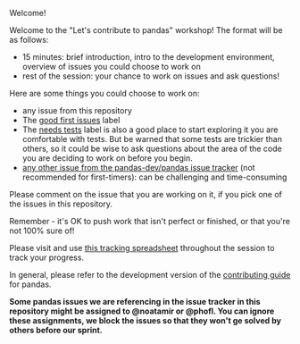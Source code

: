 
Welcome!

Welcome to the "Let's contribute to pandas" workshop! The format will be as follows:

- 15 minutes: brief introduction, intro to the development environment, overview of issues you could choose to work on
- rest of the session: your chance to work on issues and ask questions!

Here are some things you could choose to work on:

- any issue from this repository
- The [good first issues](https://github.com/pandas-dev/pandas/issues?q=is%3Aopen+is%3Aissue+label%3A%22good+first+issue%22+sort%3Aupdated-desc) label 
- The [needs tests](https://github.com/pandas-dev/pandas/issues?q=is%3Aopen+label%3A%22needs+tests%22+sort%3Aupdated-desc) label is also a good place to start exploring it you are comfortable with tests. But be warned that some tests are trickier than others, so it could be wise to ask questions about the area of the code you are deciding to work on before you begin.
- [any other issue from the pandas-dev/pandas issue tracker](https://github.com/pandas-dev/pandas/issues?q=is%3Aissue+is%3Aopen+sort%3Aupdated-desc) (not recommended for first-timers): can be challenging and time-consuming

Please comment on the issue that you are working on it, if you pick one of the issues in this repository.

Remember - it's OK to push work that isn't perfect or finished, or that you're not 100% sure of!

Please visit and use [this tracking spreadsheet](https://docs.google.com/spreadsheets/d/13pyOTtRNS6NVhEp3okcCf0dEhLaIB6JQf6Q-LiNgtmU/edit?usp=sharing) throughout the session to track your progress.

In general, please refer to the development version of the [contributing guide](https://pandas.pydata.org/pandas-docs/dev/development/contributing.html) for pandas.

__Some pandas issues we are referencing in the issue tracker in this repository might be assigned to @noatamir or @phofl. You can ignore these assignments, we block the issues so that they won't ge solved by others before our sprint.__
